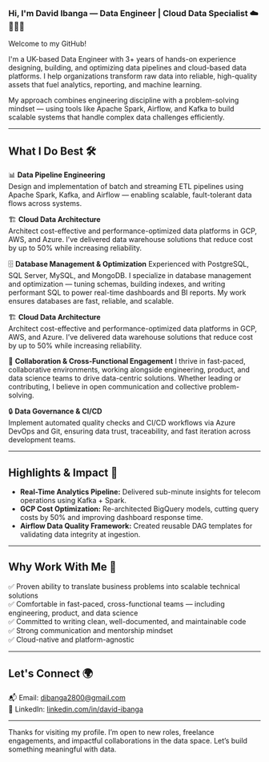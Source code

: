 ### Hi, I'm David Ibanga — Data Engineer | Cloud Data Specialist ☁️👨🏾‍💻  
Welcome to my GitHub!

I'm a UK-based Data Engineer with 3+ years of hands-on experience designing, building, and optimizing data pipelines and cloud-based data platforms. I help organizations transform raw data into reliable, high-quality assets that fuel analytics, reporting, and machine learning.

My approach combines engineering discipline with a problem-solving mindset — using tools like Apache Spark, Airflow, and Kafka to build scalable systems that handle complex data challenges efficiently.

---

## What I Do Best 🛠️

📊 **Data Pipeline Engineering**  
Design and implementation of batch and streaming ETL pipelines using Apache Spark, Kafka, and Airflow — enabling scalable, fault-tolerant data flows across systems.

🏗️ **Cloud Data Architecture**  
Architect cost-effective and performance-optimized data platforms in GCP, AWS, and Azure. I’ve delivered data warehouse solutions that reduce cost by up to 50% while increasing reliability.

🗄️ **Database Management & Optimization**
Experienced with PostgreSQL, SQL Server, MySQL, and MongoDB. I specialize in database management and optimization — tuning schemas, building indexes, and writing performant SQL to power real-time dashboards and BI reports. My work ensures databases are fast, reliable, and scalable.

🏗️ **Cloud Data Architecture**  
Architect cost-effective and performance-optimized data platforms in GCP, AWS, and Azure. I’ve delivered data warehouse solutions that reduce cost by up to 50% while increasing reliability.

🤝 **Collaboration & Cross-Functional Engagement**
I thrive in fast-paced, collaborative environments, working alongside engineering, product, and data science teams to drive data-centric solutions. 
Whether leading or contributing, I believe in open communication and collective problem-solving.

🔒 **Data Governance & CI/CD**  
Implement automated quality checks and CI/CD workflows via Azure DevOps and Git, ensuring data trust, traceability, and fast iteration across development teams.

---

## Highlights & Impact 🚀

- **Real-Time Analytics Pipeline:** Delivered sub-minute insights for telecom operations using Kafka + Spark.
- **GCP Cost Optimization:** Re-architected BigQuery models, cutting query costs by 50% and improving dashboard response time.
- **Airflow Data Quality Framework:** Created reusable DAG templates for validating data integrity at ingestion.

---

## Why Work With Me 🤝

✅ Proven ability to translate business problems into scalable technical solutions  
✅ Comfortable in fast-paced, cross-functional teams — including engineering, product, and data science  
✅ Committed to writing clean, well-documented, and maintainable code  
✅ Strong communication and mentorship mindset  
✅ Cloud-native and platform-agnostic

---

## Let's Connect 🌍

📬 Email: [dibanga2800@gmail.com](mailto:dibanga2800@gmail.com)  
🔗 LinkedIn: [linkedin.com/in/david-ibanga](https://linkedin.com/in/david-ibanga)  

---

Thanks for visiting my profile. I’m open to new roles, freelance engagements, and impactful collaborations in the data space. Let’s build something meaningful with data.
